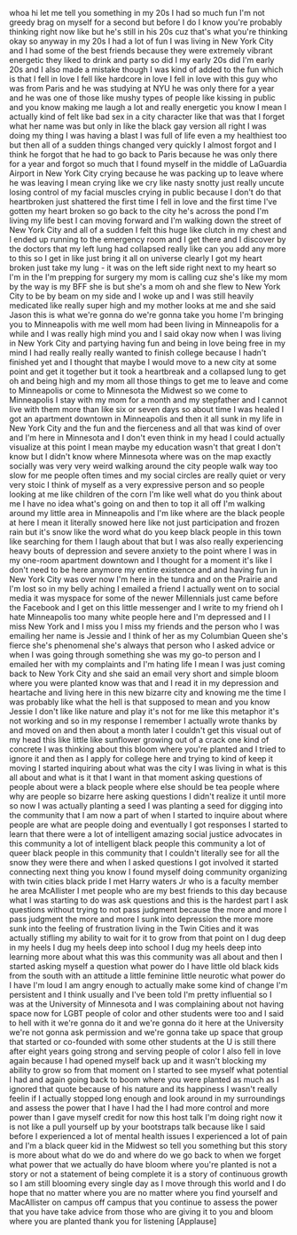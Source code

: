 
whoa hi let me tell you something
in my 20s I had so much fun I&#39;m not
greedy brag on myself for a second but
before I do I know you&#39;re probably
thinking right now like but he&#39;s still
in his 20s cuz that&#39;s what you&#39;re
thinking
okay so anyway in my 20s I had a lot of
fun I was living in New York City and I
had some of the best friends because
they were extremely vibrant energetic
they liked to drink and party so did I
my early 20s did I&#39;m early 20s and I
also made a mistake though I was kind of
added to the fun which is that I fell in
love I fell like hardcore in love I fell
in love with this guy who was from Paris
and he was studying at NYU he was only
there for a year and he was one of those
like mushy types of people like kissing
in public and you know making me laugh a
lot and really energetic you know I mean
I actually kind of felt like bad sex in
a city character like that was that I
forget what her name was but only in
like the black gay version all right I
was doing my thing I was having a blast
I was full of life even a my healthiest
too but then all of a sudden things
changed very quickly I almost forgot and
I think he forgot that he had to go back
to Paris because he was only there for a
year and forgot so much that I found
myself in the middle of LaGuardia
Airport in New York City crying because
he was packing up to leave where he was
leaving I mean crying like we cry like
nasty snotty just really uncute losing
control of my facial muscles crying in
public because I don&#39;t do that
heartbroken just shattered the first
time I fell in love and the first time
I&#39;ve gotten my heart broken so go back
to the city he&#39;s across the pond I&#39;m
living my life best I can
moving forward
and I&#39;m walking down the street of New
York City and all of a sudden I felt
this huge like clutch in my chest and I
ended up running to the emergency room
and I get there and I discover by the
doctors that my left lung had collapsed
really like can you add any more to this
so I get in like just bring it all on
universe clearly I got my heart broken
just take my lung - it was on the left
side right next to my heart so I&#39;m in
the I&#39;m prepping for surgery my mom is
calling cuz she&#39;s like my mom by the way
is my BFF she is but she&#39;s a mom oh and
she flew to New York City to be by beam
on my side and I woke up and I was still
heavily medicated like really super high
and my mother looks at me and she said
Jason this is what we&#39;re gonna do we&#39;re
gonna take you home I&#39;m bringing you to
Minneapolis with me well mom had been
living in Minneapolis for a while
and I was really high mind you and I
said okay now when I was living in New
York City and partying having fun and
being in love being free in my mind I
had really really really wanted to
finish college because I hadn&#39;t finished
yet and I thought that maybe I would
move to a new city at some point and get
it together but it took a heartbreak and
a collapsed lung to get oh and being
high and my mom all those things to get
me to leave and come to Minneapolis or
come to Minnesota the Midwest so we come
to Minneapolis I stay with my mom for a
month and my stepfather and I cannot
live with them more than like six or
seven days so about time I was healed I
got an apartment downtown in Minneapolis
and then it all sunk in my life in New
York City and the fun and the fierceness
and all that was kind of over and I&#39;m
here in Minnesota and I don&#39;t even think
in my head I could actually visualize at
this point
I mean maybe my education wasn&#39;t that
great I don&#39;t know but I didn&#39;t know
where Minnesota where was on the map
exactly socially was very very weird
walking around the city people walk way
too slow for me people often times and
my social circles are really quiet or
very very stoic I think of myself as a
very expressive person and so people
looking at me like children of the corn
I&#39;m like well what do you think about me
I have no idea what&#39;s going on and then
to top it all off I&#39;m walking around my
little area in Minneapolis and I&#39;m like
where are the black people at here I
mean it literally snowed here like not
just participation and frozen rain but
it&#39;s snow like the word what do you keep
black people in this town like searching
for them I laugh about that but I was
also really experiencing heavy bouts of
depression and severe anxiety to the
point where I was in my one-room
apartment downtown
and I thought for a moment it&#39;s like I
don&#39;t need to be here anymore
my entire existence and and having fun
in New York City was over now I&#39;m here
in the tundra and on the Prairie and I&#39;m
lost so in my belly aching I emailed a
friend I actually went on to social
media
it was myspace for some of the newer
Millennials just came before the
Facebook and I get on this little
messenger and I write to my friend oh I
hate Minneapolis too many white people
here and I&#39;m depressed and I I miss New
York and I miss you I miss my friends
and the person who I was emailing her
name is Jessie and I think of her as my
Columbian Queen she&#39;s fierce she&#39;s
phenomenal she&#39;s always that person who
I asked advice or when I was going
through something she was my go-to
person and I emailed her with my
complaints and I&#39;m hating life I mean I
was just coming back to New York City
and she said an email very short and
simple bloom where you were planted know
was that and I read it in my depression
and heartache and living here in this
new bizarre city and knowing me the time
I was probably like what the hell is
that supposed to mean and you know
Jessie I don&#39;t like like nature and play
it&#39;s not for me like this metaphor it&#39;s
not working and so in my response I
remember I actually wrote thanks by and
moved on and then about a month later I
couldn&#39;t get this visual out of my head
this like little like sunflower growing
out of a crack one kind of concrete I
was thinking about this bloom where
you&#39;re planted and I tried to ignore it
and then as I apply for college here and
trying to kind of keep it moving I
started inquiring about what was the
city I was living in what is this all
about and what is it that I want in that
moment asking questions of people about
were a black people where else should be
tea people where why are people so
bizarre here asking questions I didn&#39;t
realize it until more so now I was
actually planting a seed I was planting
a seed for digging into the community
that I am now a part of when I started
to inquire about where people are what
are people doing and eventually I got
responses I started to learn that there
were a lot of intelligent amazing social
justice advocates in this community a
lot of intelligent black people this
community a lot of queer black people in
this community that I couldn&#39;t literally
see for all the snow they were there and
when I asked questions I got involved it
started connecting next thing you know I
found myself doing community organizing
with twin cities black pride I met Harry
waters Jr who is a faculty member he
area McAllister I met people who are my
best friends to this day
because what I was starting to do was
ask questions and this is the hardest
part I ask questions without trying to
not pass judgment because the more and
more I pass judgment the more and more I
sunk into depression the more more sunk
into the feeling of frustration living
in the Twin Cities and it was actually
stifling my ability to wait for it to
grow
from that point on I dug deep in my
heels I dug my heels deep into school I
dug my heels deep into learning more
about what this was this community was
all about and then I started asking
myself a question what power do I have
little old black kids from the south
with an attitude a little feminine
little neurotic what power do I have I&#39;m
loud I am angry enough to actually make
some kind of change I&#39;m persistent
and I think usually and I&#39;ve been told
I&#39;m pretty influential so I was at the
University of Minnesota and I was
complaining about not having space now
for LGBT people of color and other
students were too and I said to hell
with it we&#39;re gonna do it and we&#39;re
gonna do it here at the University we&#39;re
not gonna ask permission and we&#39;re gonna
take up space that group that started or
co-founded with some other students at
the U is still there after eight years
going strong and serving people of color
I also fell in love again because I had
opened myself back up and it wasn&#39;t
blocking my ability to grow so from that
moment on I started to see myself what
potential I had and again going back to
boom where you were planted as much as I
ignored that quote because of his nature
and its happiness I wasn&#39;t really feelin
if I actually stopped long enough and
look around in my surroundings and
assess the power that I have I had the I
had more control and more power than I
gave myself credit for
now this host talk I&#39;m doing right now
it is not like a pull yourself up by
your bootstraps talk because like I said
before I experienced a lot of mental
health issues I experienced a lot of
pain and I&#39;m a black queer kid in the
Midwest so
tell you something but this story is
more about what do we do and where do we
go back to when we forget what power
that we actually do have bloom where
you&#39;re planted is not a story or not a
statement of being complete it is a
story of continuous growth so I am still
blooming every single day as I move
through this world and I do hope that no
matter where you are no matter where you
find yourself and MacAllister on campus
off campus that you continue to assess
the power that you have take advice from
those who are giving it to you and bloom
where you are planted thank you for
listening
[Applause]
